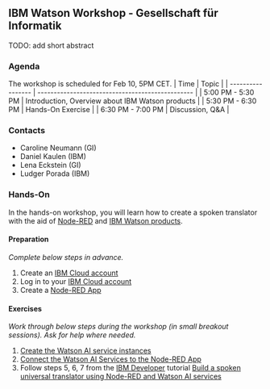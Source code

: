 ## IBM Watson Workshop - Gesellschaft für Informatik
TODO: add short abstract

### Agenda
The workshop is scheduled for Feb 10, 5PM CET.
| Time              | Topic                                            |
| ----------------- | ------------------------------------------------ |
| 5:00 PM - 5:30 PM | Introduction, Overview about IBM Watson products |
| 5:30 PM - 6:30 PM | Hands-On Exercise                                |
| 6:30 PM - 7:00 PM | Discussion, Q&A                                  |

### Contacts
- Caroline Neumann (GI)
- Daniel Kaulen (IBM)
- Lena Eckstein (GI)
- Ludger Porada (IBM)
  
### Hands-On
In the hands-on workshop, you will learn how to create a spoken translator with the aid of [Node-RED](https://nodered.org/) and [IBM Watson products](https://www.ibm.com/watson/products-services).

#### Preparation
*Complete below steps in advance.*
1. Create an [IBM Cloud account](https://cloud.ibm.com/registration)
1. Log in to your [IBM Cloud account](https://cloud.ibm.com/login)
3. Create a [Node-RED App](./node-red-cloud)


#### Exercises
*Work through below steps during the workshop (in small breakout sessions). Ask for help where needed.*
1. [Create the Watson AI service instances](./create-watson-services)
2. [Connect the Watson AI Services to the Node-RED App](./connect-watson-services)
3. Follow steps 5, 6, 7 from the [IBM Developer](https://developer.ibm.com/) tutorial [Build a spoken universal translator using Node-RED and Watson AI services](https://developer.ibm.com/technologies/artificial-intelligence/tutorials/build-universal-translator-nodered-watson-ai-services/)
